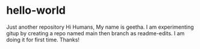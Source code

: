 # hello-world
Just another repository
Hi Humans,
My name is geetha. I am experimenting gitup by creating a repo named main then branch as readme-edits.
I am doing it for first time. Thanks!
